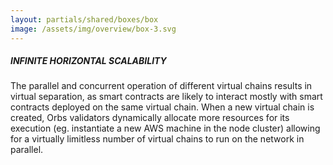 ```yaml
---
layout: partials/shared/boxes/box
image: /assets/img/overview/box-3.svg
---
```


##### INFINITE HORIZONTAL SCALABILITY

The parallel and concurrent operation of different virtual chains results in virtual separation, as smart contracts are likely to interact mostly with smart contracts deployed on the same virtual chain. When a new virtual chain is created, Orbs validators dynamically allocate more resources for its execution (eg. instantiate a new AWS machine in the node cluster) allowing for a virtually limitless number of virtual chains to run on the network in parallel.
